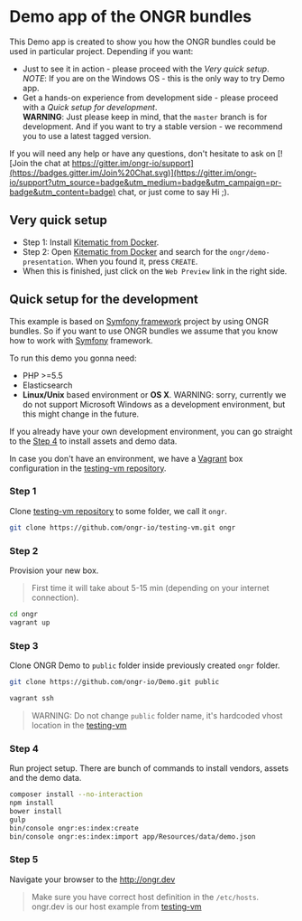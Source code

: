 # Demo app of the ONGR bundles

This Demo app is created to show you how the ONGR bundles could be used in particular project. Depending if you want:
- Just to see it in action - please proceed with the _Very quick setup_. _NOTE_: If you are on the Windows OS - this is the only way to try Demo app. 
- Get a hands-on experience from development side - please proceed with a _Quick setup for development_.  
**WARNING**: Just please keep in mind, that the `master` branch is for development. And if you want to try a stable version - we recommend you to use a latest tagged version.

If you will need any help or have any questions, don't hesitate to ask on [![Join the chat at https://gitter.im/ongr-io/support](https://badges.gitter.im/Join%20Chat.svg)](https://gitter.im/ongr-io/support?utm_source=badge&utm_medium=badge&utm_campaign=pr-badge&utm_content=badge) chat, or just come to say Hi ;).

## Very quick setup

* Step 1: Install [Kitematic from Docker](https://kitematic.com).
* Step 2: Open [Kitematic from Docker](https://kitematic.com) and search for the `ongr/demo-presentation`. When you found it, press `CREATE`.
* When this is finished, just click on the `Web Preview` link in the right side.

## Quick setup for the development

This example is based on [Symfony framework](https://github.com/symfony/symfony-standard) project by using ONGR bundles. 
So if you want to use ONGR bundles we assume that you know how to work with [Symfony](https://github.com/symfony/symfony) framework.

To run this demo you gonna need:
* PHP >=5.5
* Elasticsearch
* **Linux/Unix** based environment or **OS X**. WARNING: sorry, currently we do not support Microsoft Windows as a development environment, but this might change in the future.

If you already have your own development environment, you can go straight to the [Step 4](#step-4) to install assets and demo data.
    
In case you don't have an environment, we have a [Vagrant](https://www.vagrantup.com) box configuration in the [testing-vm repository](https://github.com/ongr-io/testing-vm).
  
### Step 1

Clone [testing-vm repository](https://github.com/ongr-io/testing-vm) to some folder, we call it `ongr`.

```bash
git clone https://github.com/ongr-io/testing-vm.git ongr
```

### Step 2

Provision your new box. 

> First time it will take about 5-15 min (depending on your internet connection).

```bash
cd ongr
vagrant up
```

### Step 3

Clone ONGR Demo to `public` folder inside previously created `ongr` folder.

```bash
git clone https://github.com/ongr-io/Demo.git public

vagrant ssh
```

> WARNING: Do not change `public` folder name, it's hardcoded vhost location in the [testing-vm](https://github.com/ongr-io/testing-vm)

### Step 4

Run project setup. There are bunch of commands to install vendors, assets and the demo data.

```bash
composer install --no-interaction
npm install
bower install
gulp
bin/console ongr:es:index:create
bin/console ongr:es:index:import app/Resources/data/demo.json
```

### Step 5

Navigate your browser to the http://ongr.dev

> Make sure you have correct host definition in the `/etc/hosts`. ongr.dev is our host example from [testing-vm](https://github.com/ongr-io/testing-vm)
